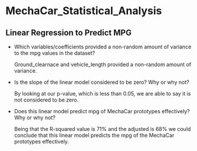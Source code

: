 # MechaCar_Statistical_Analysis

## Linear Regression to Predict MPG
* Which variables/coefficients provided a non-random amount of variance to the mpg values in the dataset?
 
  Ground_clearnace and vehicle_length provided a non-random amount of variance. 

* Is the slope of the linear model considered to be zero? Why or why not?
 
  By looking at our p-value, which is less than 0.05, we are able to say it is not considered to be zero. 

* Does this linear model predict mpg of MechaCar prototypes effectively? Why or why not?

  Being that the R-squared value is 71% and the adjusted is 68% we could conclude that this linear model predicts the mpg of the MechaCar prototypes effectively.
 
